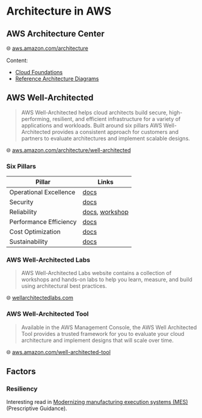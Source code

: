 # Architecture in AWS

## AWS Architecture Center

🌐 [aws.amazon.com/architecture](https://aws.amazon.com/architecture/)

Content:

* [Cloud Foundations](https://aws.amazon.com/architecture/cloud-foundations/)
* [Reference Architecture Diagrams](https://aws.amazon.com/architecture/reference-architecture-diagrams/)

## AWS Well-Architected

> AWS Well-Architected helps cloud architects build secure, high-performing, resilient, and efficient infrastructure for a variety of applications and workloads.
> Built around six pillars AWS Well-Architected provides a consistent approach for customers and partners to evaluate architectures and implement scalable designs.

🌐 [aws.amazon.com/architecture/well-architected](https://aws.amazon.com/architecture/well-architected/)

### Six Pillars

Pillar                 | Links
-----------------------|-------------------------------------------------------------------------------------------------------------------------------------------------------------------------
Operational Excellence | [docs](https://docs.aws.amazon.com/wellarchitected/latest/operational-excellence-pillar/welcome.html)
Security               | [docs](https://docs.aws.amazon.com/wellarchitected/latest/security-pillar/welcome.html)
Reliability            | [docs](https://docs.aws.amazon.com/wellarchitected/latest/reliability-pillar/welcome.html), [workshop](https://catalog.workshops.aws/well-architected-reliability/en-US)
Performance Efficiency | [docs](https://docs.aws.amazon.com/wellarchitected/latest/performance-efficiency-pillar/welcome.html)
Cost Optimization      | [docs](https://docs.aws.amazon.com/wellarchitected/latest/cost-optimization-pillar/welcome.html)
Sustainability         | [docs](https://docs.aws.amazon.com/wellarchitected/latest/sustainability-pillar/sustainability-pillar.html)

### AWS Well-Architected Labs

> AWS Well-Architected Labs website contains a collection of workshops and hands-on labs to help you learn, measure, and build using architectural best practices.

🌐 [wellarchitectedlabs.com](https://www.wellarchitectedlabs.com/)

### AWS Well-Architected Tool

> Available in the AWS Management Console, the AWS Well Architected Tool provides a trusted framework for you to evaluate your cloud architecture and implement designs that will scale over time.

🌐 [aws.amazon.com/well-architected-tool](https://aws.amazon.com/well-architected-tool/)

## Factors

### Resiliency

Interesting read in [Modernizing manufacturing execution systems (MES)](https://docs.aws.amazon.com/prescriptive-guidance/latest/mes-on-aws/resiliency.html) (Prescriptive Guidance).
